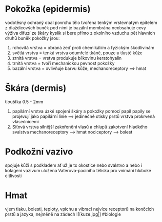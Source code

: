 # Pokožka (epidermis)
vodotěsný ochraný obal povrchu tělo
tvořena tenkým vrstevnatým epitelem z dlaždicových buněk
pod nimi je bazální membrána
neobsahuje cevy 
výživa difuzí ze škáry
kyslík si bere přímo z okolního vzduchu
pět hlavních druhů buněk pokožky jsou:
1. rohovitá vrstva 
= obraná zeď proti chemikáliím a fyzickým škodlivinám
2. světlá vrstva 
= tenká vrstva odumřelé tkáně, pouze u tlusté kůže
3. zrnitá vrstva
= vrstva produkuje bílkovinu keratohyalin
4. trnitá vrstva
= tvoří mechanickou pevnost pokožky
5. bazální vrstva
= ovlivňuje barvu kůže, mechanoreceptory ==> hmat
# Škára (dermis)
tloušťka 0.5 - 2mm
1. papilární vrstva
úzké spojení škáry a pokožky pomocí papil
papily se projevují jako papilární linie ==> jedinečné otisky prstů
vrstva prokrvená vlásečnicemi
2. Síťová vrstva
silnější
zakořenění vlasů a chlupů
zakotvení hladkého svalstva
mechanoreceptory --> hmat
nociceptory --> bolest
# Podkožní vazivo
spojuje kůži s podkladem ať už je to okostice nebo svalstvo a nebo i kolagení vazivum
uložena Vaterova-paciniho tělíska pro vnímání hluboké citlivosti

# Hmat
vjem tlaku, bolesti, teploty, vpichu a vibrací
nejvíce receptorů na končcích prstů a jazyka, nejměně na zádech
![[kuze.jpg]]
#biologie 
